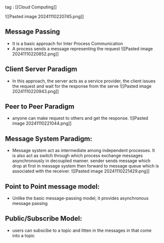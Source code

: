 
tag : [[Cloud Computing]]



![[Pasted image 20241110220745.png]]

## Message Passing 

- It is a basic approach for Inter Process Communication
- A process sends a message representing the request
![[Pasted image 20241110220852.png]]


## Client Server Paradigm

- In this approach, the server acts as a service provider, the client issues the request and wait for the response from the serve
![[Pasted image 20241110220943.png]]

## Peer to Peer Paradigm

- anyone can make request to others and get the response.
![[Pasted image 20241110221044.png]]



## Message System Paradigm:
- Message system act as intermediate among independent processes. It is also act as switch through which process exchange messages asynchronously in decoupled manner. sender sends message which drop at first in message system then forward to message queue which is associated with the receiver.
![[Pasted image 20241110221429.png]]


## **Point to Point message model:**

- Unlike the basic message-passing model, it provides asynchronous message passing


## **Public/Subscribe Model:**

- users can subscibe to a topic and litten in the messages in that come into a topic
